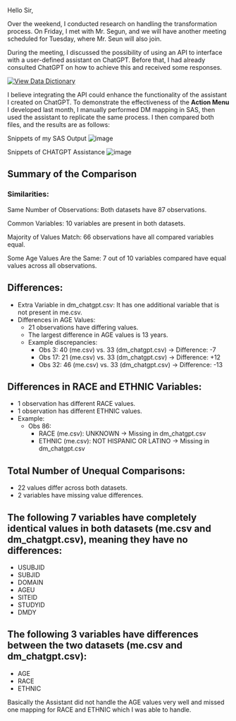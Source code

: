 Hello Sir,

Over the weekend, I conducted research on handling the transformation process.
On Friday, I met with Mr. Segun, and we will have another meeting scheduled for Tuesday, where Mr. Seun will also join.

During the meeting, I discussed the possibility of using an API to interface with a user-defined assistant on ChatGPT.
Before that, I had already consulted ChatGPT on how to achieve this and received some responses.

[![View Data Dictionary](https://img.shields.io/badge/View%20Chat%20Response-Click%20Here-blue?style=for-the-badge)](https://github.com/theadewole/test/blob/main/README.md)

I believe integrating the API could enhance the functionality of the assistant I created on ChatGPT. 
To demonstrate the effectiveness of the **Action Menu** I developed last month, I manually performed DM mapping in SAS, then used the assistant to replicate the same process. 
I then compared both files, and the results are as follows:

Snippets of my SAS Output 
![image](https://github.com/user-attachments/assets/03ede799-37ab-44da-9eb1-8d14907f37a6)

Snippets of CHATGPT Assistance 
![image](https://github.com/user-attachments/assets/b807610e-3e5b-4861-922e-364c416c7442)

## Summary of the Comparison 
### Similarities:
Same Number of Observations: Both datasets have 87 observations.

Common Variables: 10 variables are present in both datasets.

Majority of Values Match: 66 observations have all compared variables equal.

Some Age Values Are the Same: 7 out of 10 variables compared have equal values across all observations.

## Differences:
- Extra Variable in dm_chatgpt.csv: It has one additional variable that is not present in me.csv.
- Differences in AGE Values:
    - 21 observations have differing values.
    - The largest difference in AGE values is 13 years.
    - Example discrepancies:
        - Obs 3: 40 (me.csv) vs. 33 (dm_chatgpt.csv) → Difference: -7
        - Obs 17: 21 (me.csv) vs. 33 (dm_chatgpt.csv) → Difference: +12
        - Obs 32: 46 (me.csv) vs. 33 (dm_chatgpt.csv) → Difference: -13

## Differences in RACE and ETHNIC Variables:
- 1 observation has different RACE values.
- 1 observation has different ETHNIC values.
- Example:
    - Obs 86:
        - RACE (me.csv): UNKNOWN → Missing in dm_chatgpt.csv
        - ETHNIC (me.csv): NOT HISPANIC OR LATINO → Missing in dm_chatgpt.csv
## Total Number of Unequal Comparisons:
- 22 values differ across both datasets.
- 2 variables have missing value differences.


## The following 7 variables have completely identical values in both datasets (me.csv and dm_chatgpt.csv), meaning they have no differences:
- USUBJID
- SUBJID
- DOMAIN
- AGEU
- SITEID
- STUDYID
- DMDY

## The following 3 variables have differences between the two datasets (me.csv and dm_chatgpt.csv):
- AGE
- RACE
- ETHNIC

Basically the Assistant did not handle the AGE values very well and missed one mapping for RACE and ETHNIC which I was able to handle. 
